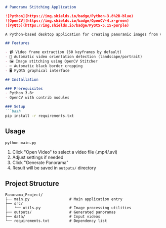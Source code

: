 ```markdown
# Panorama Stitching Application

![Python](https://img.shields.io/badge/Python-3.8%2B-blue)
![OpenCV](https://img.shields.io/badge/OpenCV-4.x-green)
![PyQt5](https://img.shields.io/badge/PyQt5-5.15-purple)

A Python-based desktop application for creating panoramic images from videos, featuring automatic frame extraction, orientation detection, and intelligent stitching.

## Features

- 📹 Video frame extraction (50 keyframes by default)
- 📐 Automatic video orientation detection (landscape/portrait)
- 🖼️ Image stitching using OpenCV Stitcher
- ✂️ Automatic black border cropping
- 🖥️ PyQt5 graphical interface

## Installation

### Prerequisites
- Python 3.8+
- OpenCV with contrib modules

### Setup
```bash
pip install -r requirements.txt
```

## Usage
```bash
python main.py
```
1. Click "Open Video" to select a video file (.mp4/.avi)
2. Adjust settings if needed
3. Click "Generate Panorama"
4. Result will be saved in `outputs/` directory

## Project Structure
```
Panorama_Project/
├── main.py                  # Main application entry
├── src/
│   └── utils.py             # Image processing utilities
├── outputs/                 # Generated panoramas
├── data/                    # Input videos
└── requirements.txt         # Dependency list
```
